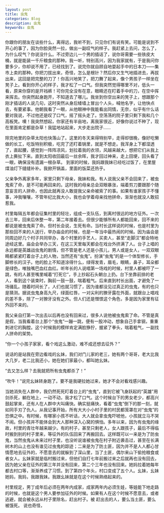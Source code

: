 ```yaml
---
layout: post
title: 虫鬼
categories: Blog
description: 虫鬼
keywords: 虫鬼
---
```

你跟你的朋友在谈些什么，离得远，我听不到，只见你们有说有笑。可能是说到不开心的事了，因为你脸突然一拉，做出一副叹气的样子。我赶紧上去问，怎么了，为什么叹气？你说没什么。不过旁边儿一个男的插话了，说你哥需要一些铁皮大桶，就是能装一千斤粮食的那种。我一听，特别高兴，因为我家就有，于是我问你要多少，你却说不用了，已经找到了。说完你就自顾自地耍起手中的日本刀——集市上卖的那种。你把刀拔出来，奇怪，怎么是根针？然后你又生气地插进去，再拔出来，这回是把完整的刀了！你高兴地笑了，把刀舞了起来，像个男孩子一样坐在凳子上。看到你开心的样子，我才松了一口气。但我突然觉得哪里不对，低头一看，原来你穿的是开裆裤！可你完全没有在意，眼睛还在盯着手中的刀，在空中挥来挥去。你突然起身跑开，不知道去了哪儿。我坐到你空出来的凳子上，想跟那个刚才插话的人说几句，这时突然从身后矮墙上冒出个人头，喊他名字，让他快点去，有要紧事。他朝我看了一眼，从他眼神中我能看出同情，无奈，似乎有什么话要对我说，不过他还是叹了口气，摇了摇头走了。空荡荡的院子里只剩下我和几个高板凳。噢！我突然想起，你家还有半亩地，离我家很近，好像你说过不种了，现在里面肯定都是杂草！我猛地站起来，大步走出院子……

除完地里的杂草太阳也快落山了。这里的冬天来得特别早，走得却很晚，像好吃懒做的长工，吃饭特别积极，吃完了还盯着锅里，就是不想走。我浑身上下都湿透了，直起腰，感觉到一阵阵凉风，划拉着我的衣领，风越来越大，想把它们从我上衣上撕扯下来。直到太阳收回最后一丝余晖，我才回过神来，走上田埂，回头看了一眼，确保没有遗漏一根杂草。
到家的时候，我妈跟我妹已经吃过饭了，在里屋煤油灯下缝缝补补。我掀开锅盖，里面的饭菜还热乎。

父亲争外离家多年，家里只剩下母亲，我妹和我。有人说我父亲不会回来了，被虫鬼索了命，是不可能再回来的。这时我的母亲总会双眼暴涨，端着剪刀要跟那个随意妄言的人拼命，也因此就再没人敢提我父亲命被索了的事。如果有谁家孩子不懂事，冲我嚷嚷，不管年纪比我大小，我也会学着母亲找他拼命，渐渐也就没人敢招惹我。

村里每隔五年都会征集村里的轻壮，组成一支队伍，到离村很远的地方征外。一次去三年，回来后休整一年，第二年接着去。但很少能够所有人都能回来，回不来的都说是被虫鬼索了命。但村长会说，生死有命。当村长这样说的时候，也是村里为那些回不来的人送行，举办庙会的时候，也是一年当中最热闹的时候。因为庙会是同周边好几个村子共同举办，各个村里的手艺人，买卖人，甚至“走脚汉”都会特地途经这里。庙会会举办三天，在这三天里每天都会在戏台外挤满了人。台子上唱的永远都是英雄战虫鬼的剧情，但不管是老人还是小孩儿，男人或是女人，一双双眼睛都紧紧盯着台子上的人物，当然还有“虫鬼”。扮演“虫鬼”的是一个体型修长，手脚修长的汉子。他的脸上不知道涂得什么，绿得发青，眉毛，眼睛，鼻子，耳朵都是绿色，唯独嘴巴血红血红。听年长的人说唱第一场戏的时候，村里人都被吓了一跳，有的人甚至嘴里喊着“打死它”，手上抄起石头朝台上扔。台下坐靠前排的老人，看到这个装束时，胸前一鼓一鼓，喘着粗气。后来直到村长出面，才避免了一场骚乱。随着时间长了，人们也就习惯了，因为谁都没见过真正的虫鬼，有的也只是猜测。据说虫鬼身高九尺，绿面红唇，一对尖利的獠牙露在外面，就跟台上唱戏的差不多，除了一对獠牙没有之外。但人们还是憎恨这个角色，多是因为家里有征外回不来的。

我父亲自打第一次出去以后再也没有回来过，很多人说他被虫鬼索了命。不管是真是假，当我看着台上那个“虫鬼”一蹦一跳，便有一股冲动，想象自己手拿钢，重重刺进它的胸膛。这个时候我的模样肯定满脸狰狞，握紧了拳头，喘着粗气，一副找人拼命的架势。

“你一个小孩子家家，看个戏这么激动，难不成还想去征外？”

说话的是站我在旁边看戏的幺妹，我们对门儿家的老三，她有两个哥哥，老大比我大几岁，老二比我还小，她在她们家最小，都叫她幺妹。

“去又怎么样？去我就把所有虫鬼都杀了！”

“吹牛！”说完幺妹转身跑了。要不是我硬拉她过来，她才不会对看戏感兴趣。

当她消失在人群中，我仍然死死盯着台上的“虫鬼”，直到它被飞身跃起的“英雄”用剑杀死，躺在地上，一动不动，我才松了口气。这个时候台下的男女老少，都高兴鼓起掌来，还有人在人群中大叫痛快。确实挺痛快，看着“虫鬼”倒下的那一刻，就如同手刃了仇人。从我记事开始，所有大大小小村子里的村民都笼罩在对“虫鬼”的恐惧之中。有时候，有哪家小孩不听话，大人就会拿虫鬼吓唬他，小孩就立马不哭不闹。但小孩并不能体会到大人那种深入心窝的惧怕。多年以来，因为有虫鬼的缘故，村里的青壮年越来越少。有的村子，甚至只剩老人，女人跟孩子，最后不得临时搬到别的村子里来，等征外的队伍回来了再搬回去。这样既可以一来是为了防虫鬼，当然虫鬼从未来过村子里，也没听说谁被虫鬼在村子附近袭击过，甚至在长满树木的山上也没有谁见过虫鬼的踪迹；二来是为了防土匪，因为并不是人人都心甘情愿地去征外的，不愿意去的就躲到了深山里，当了土匪，偶尔来山下偷抢粮食或者女人。幺妹家就是临村搬过来，但他们自打七年前搬过来之后就再也没有回去，因为她父亲在征外的第三年并没有回来，第二个三年也没有回来。她妈拉着她每年都去村口等，渐渐养成了习惯。到了第四个年头，村口变成了五个人。幺妹，幺妹她妈，我妈，我跟我妹。我跟幺妹就是在这个时候熟络起来的。

村里规定，男丁成年后必须在两年内成家，成家两年内必须生娃，等娃能下地走路的时候，也就是这个男人要参加征外的时候。如果有人在这个时候不愿意去，或者逃避，就会被永远从村子里除名，赶出村子。被 赶出去的人，要么当土匪，要么被饿死。
说也奇怪，